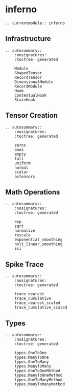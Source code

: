 # inferno

```{eval-rst}
.. currentmodule:: inferno
```

## Infrastructure
```{eval-rst}
.. autosummary::
    :nosignatures:
    :toctree: generated

    Module
    ShapedTensor
    RecordTensor
    DimensionalModule
    RecordModule
    Hook
    ContextualHook
    StateHook
```

## Tensor Creation
```{eval-rst}
.. autosummary::
    :nosignatures:
    :toctree: generated

    zeros
    ones
    empty
    full
    uniform
    normal
    scalar
    astensors
```

## Math Operations
```{eval-rst}
.. autosummary::
    :nosignatures:
    :toctree: generated

    exp
    sqrt
    normalize
    rescale
    exponential_smoothing
    holt_linear_smoothing
    isi
```

## Spike Trace
```{eval-rst}
.. autosummary::
    :nosignatures:
    :toctree: generated

    trace_nearest
    trace_cumulative
    trace_nearest_scaled
    trace_cumulative_scaled
```

## Types
```{eval-rst}
.. autosummary::
    :nosignatures:
    :toctree: generated

    types.OneToOne
    types.ManyToOne
    types.OneToMany
    types.ManyToMany
    types.OneToOneMethod
    types.ManyToOneMethod
    types.OneToManyMethod
    types.ManyToManyMethod
```